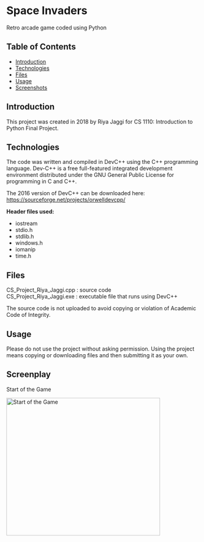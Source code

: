 # Space Invaders

Retro arcade game coded using Python


## Table of Contents

* [Introduction](#introduction)
* [Technologies](#technologies)
* [Files](#files)
* [Usage](#usage)
* [Screenshots](#screenshots)


<a name="introduction"></a>
## Introduction

This project was created in 2018 by Riya Jaggi for CS 1110: Introduction to Python Final Project. 


<a name="technologies"></a>
## Technologies

The code was written and compiled in DevC++ using the C++ programming language. Dev-C++ is a free full-featured integrated development environment distributed under the GNU General Public License for programming in C and C++. 

The 2016 version of DevC++ can be downloaded here: <https://sourceforge.net/projects/orwelldevcpp/>


**Header files used:**
- iostream
- stdio.h
- stdlib.h
- windows.h
- iomanip
- time.h


<a name= "files"></a>
## Files
CS_Project_Riya_Jaggi.cpp : source code  
CS_Project_Riya_Jaggi.exe : executable file that runs using DevC++

The source code is not uploaded to avoid copying or violation of Academic Code of Integrity.


<a name= "usage"></a>
## Usage

Please do not use the project without asking permission. Using the project means copying or downloading files and then submitting it as your own. 


<a name="screenshots"></a>
## Screenplay

Start of the Game

<img src="https://github.com/riyajaggi/space-invaders/blob/master/start_game_space_invaders.gif" width="401" height="360" title="Start of the Game">



